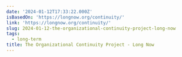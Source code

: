 ```yaml
---
date: '2024-01-12T17:33:22.000Z'
isBasedOn: 'https://longnow.org/continuity/'
link: 'https://longnow.org/continuity/'
slug: 2024-01-12-the-organizational-continuity-project-long-now
tags:
  - long-term
title: The Organizational Continuity Project - Long Now
---
```


